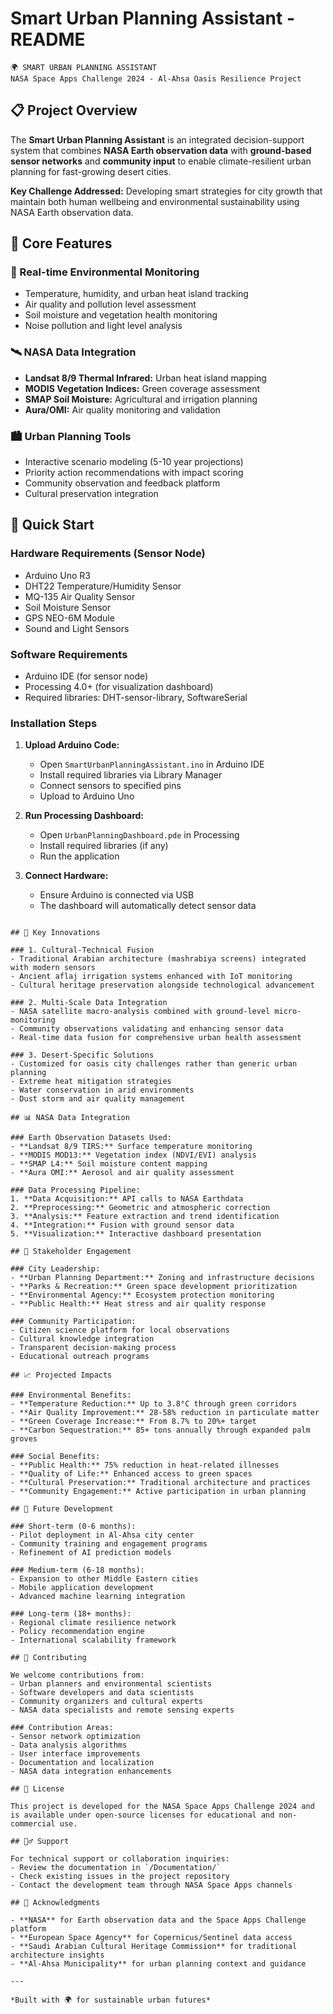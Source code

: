 # Smart Urban Planning Assistant - README

```
🌍 SMART URBAN PLANNING ASSISTANT
NASA Space Apps Challenge 2024 - Al-Ahsa Oasis Resilience Project
```

## 📋 Project Overview

The **Smart Urban Planning Assistant** is an integrated decision-support system that combines **NASA Earth observation data** with **ground-based sensor networks** and **community input** to enable climate-resilient urban planning for fast-growing desert cities.

**Key Challenge Addressed:** Developing smart strategies for city growth that maintain both human wellbeing and environmental sustainability using NASA Earth observation data.

## 🎯 Core Features

### 🔬 Real-time Environmental Monitoring
- Temperature, humidity, and urban heat island tracking
- Air quality and pollution level assessment
- Soil moisture and vegetation health monitoring
- Noise pollution and light level analysis

### 🛰️ NASA Data Integration
- **Landsat 8/9 Thermal Infrared:** Urban heat island mapping
- **MODIS Vegetation Indices:** Green coverage assessment
- **SMAP Soil Moisture:** Agricultural and irrigation planning
- **Aura/OMI:** Air quality monitoring and validation

### 🏙️ Urban Planning Tools
- Interactive scenario modeling (5-10 year projections)
- Priority action recommendations with impact scoring
- Community observation and feedback platform
- Cultural preservation integration

## 🚀 Quick Start

### Hardware Requirements (Sensor Node)
- Arduino Uno R3
- DHT22 Temperature/Humidity Sensor
- MQ-135 Air Quality Sensor
- Soil Moisture Sensor
- GPS NEO-6M Module
- Sound and Light Sensors

### Software Requirements
- Arduino IDE (for sensor node)
- Processing 4.0+ (for visualization dashboard)
- Required libraries: DHT-sensor-library, SoftwareSerial

### Installation Steps

1. **Upload Arduino Code:**
   - Open `SmartUrbanPlanningAssistant.ino` in Arduino IDE
   - Install required libraries via Library Manager
   - Connect sensors to specified pins
   - Upload to Arduino Uno

2. **Run Processing Dashboard:**
   - Open `UrbanPlanningDashboard.pde` in Processing
   - Install required libraries (if any)
   - Run the application

3. **Connect Hardware:**
   - Ensure Arduino is connected via USB
   - The dashboard will automatically detect sensor data


```

## 🌟 Key Innovations

### 1. Cultural-Technical Fusion
- Traditional Arabian architecture (mashrabiya screens) integrated with modern sensors
- Ancient aflaj irrigation systems enhanced with IoT monitoring
- Cultural heritage preservation alongside technological advancement

### 2. Multi-Scale Data Integration
- NASA satellite macro-analysis combined with ground-level micro-monitoring
- Community observations validating and enhancing sensor data
- Real-time data fusion for comprehensive urban health assessment

### 3. Desert-Specific Solutions
- Customized for oasis city challenges rather than generic urban planning
- Extreme heat mitigation strategies
- Water conservation in arid environments
- Dust storm and air quality management

## 📊 NASA Data Integration

### Earth Observation Datasets Used:
- **Landsat 8/9 TIRS:** Surface temperature monitoring
- **MODIS MOD13:** Vegetation index (NDVI/EVI) analysis
- **SMAP L4:** Soil moisture content mapping
- **Aura OMI:** Aerosol and air quality assessment

### Data Processing Pipeline:
1. **Data Acquisition:** API calls to NASA Earthdata
2. **Preprocessing:** Geometric and atmospheric correction
3. **Analysis:** Feature extraction and trend identification
4. **Integration:** Fusion with ground sensor data
5. **Visualization:** Interactive dashboard presentation

## 👥 Stakeholder Engagement

### City Leadership:
- **Urban Planning Department:** Zoning and infrastructure decisions
- **Parks & Recreation:** Green space development prioritization
- **Environmental Agency:** Ecosystem protection monitoring
- **Public Health:** Heat stress and air quality response

### Community Participation:
- Citizen science platform for local observations
- Cultural knowledge integration
- Transparent decision-making process
- Educational outreach programs

## 📈 Projected Impacts

### Environmental Benefits:
- **Temperature Reduction:** Up to 3.8°C through green corridors
- **Air Quality Improvement:** 28-58% reduction in particulate matter
- **Green Coverage Increase:** From 8.7% to 20%+ target
- **Carbon Sequestration:** 85+ tons annually through expanded palm groves

### Social Benefits:
- **Public Health:** 75% reduction in heat-related illnesses
- **Quality of Life:** Enhanced access to green spaces
- **Cultural Preservation:** Traditional architecture and practices
- **Community Engagement:** Active participation in urban planning

## 🔮 Future Development

### Short-term (0-6 months):
- Pilot deployment in Al-Ahsa city center
- Community training and engagement programs
- Refinement of AI prediction models

### Medium-term (6-18 months):
- Expansion to other Middle Eastern cities
- Mobile application development
- Advanced machine learning integration

### Long-term (18+ months):
- Regional climate resilience network
- Policy recommendation engine
- International scalability framework

## 🤝 Contributing

We welcome contributions from:
- Urban planners and environmental scientists
- Software developers and data scientists
- Community organizers and cultural experts
- NASA data specialists and remote sensing experts

### Contribution Areas:
- Sensor network optimization
- Data analysis algorithms
- User interface improvements
- Documentation and localization
- NASA data integration enhancements

## 📄 License

This project is developed for the NASA Space Apps Challenge 2024 and is available under open-source licenses for educational and non-commercial use.

## 🙋‍♂️ Support

For technical support or collaboration inquiries:
- Review the documentation in `/Documentation/`
- Check existing issues in the project repository
- Contact the development team through NASA Space Apps channels

## 🎊 Acknowledgments

- **NASA** for Earth observation data and the Space Apps Challenge platform
- **European Space Agency** for Copernicus/Sentinel data access
- **Saudi Arabian Cultural Heritage Commission** for traditional architecture insights
- **Al-Ahsa Municipality** for urban planning context and guidance

---

*Built with 🌍 for sustainable urban futures*

